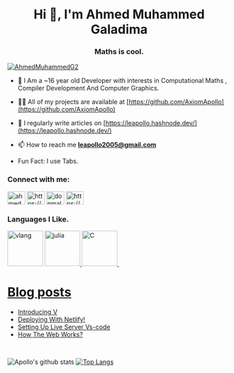 <h1 align="center">Hi 👋, I'm Ahmed Muhammed Galadima</h1>
<h3 align="center">Maths is cool.</h3>

<p align="left"> <a href="https://twitter.com/axiomapollo" target="blank"><img src="https://img.shields.io/twitter/follow/AhmedMuhammedG2?logo=twitter&style=for-the-badge" alt="AhmedMuhammedG2"/></a>
</p>

- 🌱 I Am a ~16 year old Developer with interests in Computational Maths , Compiler Development And Computer Graphics.

- 👨‍💻 All of my projects are available at [https://github.com/AxiomApollo](https://github.com/AxiomApollo)

- 📝 I regularly write articles on [https://leapollo.hashnode.dev/](https://leapollo.hashnode.dev/)

- 📫 How to reach me **leapollo2005@gmail.com**

- Fun Fact: I use Tabs.


<h3 align="left">Connect with me:</h3>
<p align="left">
<a href="https://twitter.com/axiomapollo" target="blank"><img align="center" src="https://cdn.jsdelivr.net/npm/simple-icons@3.0.1/icons/twitter.svg" alt="ahmedmuhammedg2" height="30" width="40" /></a>
<a href="https://linkedin.com/in/https://www.linkedin.com/in/ahmed-muhammed-galadima-951b9b202/" target="blank"><img align="center" src="https://cdn.jsdelivr.net/npm/simple-icons@3.0.1/icons/linkedin.svg" alt="https://www.linkedin.com/in/ahmed-muhammed-galadima-951b9b202/" height="30" width="40" /></a>
<a href="https://instagram.com/donmalaga_200" target="blank"><img align="center" src="https://cdn.jsdelivr.net/npm/simple-icons@3.0.1/icons/instagram.svg" alt="donmalaga_200" height="30" width="40" /></a>
<a href="https://www.youtube.com/c/https://www.youtube.com/channel/uczh4ruxuqwoaeonqdqnvuyw" target="blank"><img align="center" src="https://cdn.jsdelivr.net/npm/simple-icons@3.0.1/icons/youtube.svg" alt="https://www.youtube.com/channel/uczh4ruxuqwoaeonqdqnvuyw" height="30" width="40" /></a>
</p>


<h3 align="left">Languages I Like.</h3>
<p>
 <a href="https://vlang.io" target="_blank"> <img src="https://vlang.io/img/v-logo.png" alt="vlang" width="80" height="80"/></a>
<a href="https://www.julialang.org" target="_blank"> <img src="https://julialang.org/assets/infra/logo.svg" alt="julia" width="80" height="80"/> </a>
 <a href="#"><img src="https://profilinator.rishav.dev/skills-assets/c-original.svg" widht="80" height="80" alt="C"/>
 <a href="https://developer.mozilla.org/en-US/docs/Web/JavaScript" target="_blank"> <img 
</p>


# Blog posts
<!-- BLOG-POST-LIST:START -->
- [Introducing V](https://leapollo.hashnode.dev/introducing-v)
- [Deploying With Netlify!](https://leapollo.hashnode.dev/deploying-with-netlify)
- [Setting Up Live Server Vs-code](https://leapollo.hashnode.dev/setting-up-live-server-vs-code)
- [How The Web Works?](https://leapollo.hashnode.dev/how-the-web-works)
<!-- BLOG-POST-LIST:END -->

<br>


![Apollo's github stats](https://github-readme-stats.vercel.app/api?username=AxiomApollo&theme=tokyonight&show_icons=true&layout=demo)
[![Top Langs](https://github-readme-stats.vercel.app/api/top-langs/?username=AxiomApollo&hide=html,css,Vimscript&exclude_repo=NConfig,SimpleMailSender,MLH_challenge,Website,XMoconfig&theme=tokyonight)](https://github.com/AxiomApollo/github-readme-stats)



